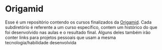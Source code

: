 # Origamid
Esse é um repositório contendo os cursos finalizados da [Origamid](https://www.origamid.com/).
Cada subdiretório é referente a um curso específico, contem um histórico do que foi desenvolvido nas aulas e o resultado final.
Alguns deles também irão conter links para projetos pessoais que usam a mesma tecnologia/habilidade desenvolvida
